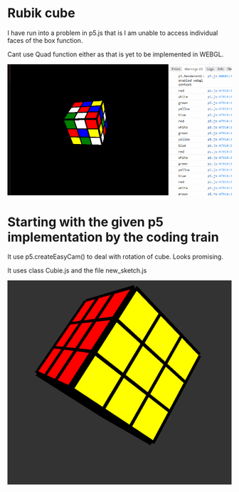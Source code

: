 # Rubik cube


I have run into a problem in p5.js that is I am unable to access individual faces of the box function.

Cant use Quad function either as that is yet to be implemented in WEBGL.

!['cube'](RUBIK.gif)


# Starting with the given p5 implementation by the coding train

It use p5.createEasyCam() to deal with rotation of cube. Looks promising.

It uses class Cubie.js
and the file new_sketch.js

![](cubie.gif)